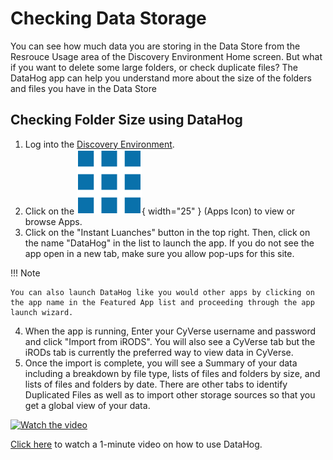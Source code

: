 # Checking Data Storage

You can see how much data you are storing in the Data Store from the Resrouce Usage area of the Discovery Environment Home screen. But what if you want to delete some large folders, or check duplicate files? The DataHog app can help you understand more about the size of the folders and files you have in the Data Store

## Checking Folder Size using DataHog

1.  Log into the [Discovery Environment](https://de.cyverse.org/de/).
2. Click on the ![App_Icon](../assets/de/menu_items/appsIcon.png){ width="25" }  (Apps Icon) to view or browse Apps.
3. Click on the "Instant Luanches" button in the top right. Then, click on the name "DataHog" in the list to launch the app. If you do not see the app open in a new tab, make sure you allow pop-ups for this site.

!!! Note

    You can also launch DataHog like you would other apps by clicking on the app name in the Featured App list and proceeding through the app launch wizard.


4. When the app is running, Enter your CyVerse username and password and click "Import from iRODS". You will also see a CyVerse tab but the iRODs tab is currently the preferred way to view data in CyVerse.
5. Once the import is complete, you will see a Summary of your data including a breakdown by file type, lists of files and folders by size, and lists of files and folders by date. There are other tabs to identify Duplicated Files as well as to import other storage sources so that you get a global view of your data.

<a href="http://www.youtube.com/watch?feature=player_embedded&v=GQ5oMI5G9-I" target="_blank">
 <img src="http://img.youtube.com/vi/GQ5oMI5G9-I/mqdefault.jpg" alt="Watch the video" width="560" height="315" border="0" />
</a>

[Click here](https://www.youtube.com/watch?v=GQ5oMI5G9-I) to watch a 1-minute video on how to use DataHog.

